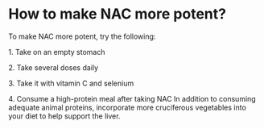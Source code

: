 # How to make NAC more potent?

To make NAC more potent, try the following:

1\. Take on an empty stomach

2\. Take several doses daily

3\. Take it with vitamin C and selenium

4\. Consume a high-protein meal after taking NAC In addition to consuming adequate animal proteins, incorporate more cruciferous vegetables into your diet to help support the liver.